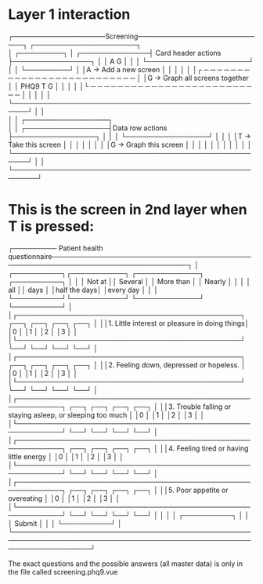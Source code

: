 Layer 1 interaction
===================


┌───────────────────Screening───────────────────────────┐                 ┌─────────────────────┐                 
│                                       ┌─────────┐     │  ┌──────────────┤ Card header actions ├────────────────┐
│                                       │  A  G   │     │  │              └─────────────────────┘                │
│                                       └─────────┘     │  │A -> Add a new screen                                │
│                                                       │  │                                                     │
│┌ ─ ─ ─ ─ ─ ─ ─ ─ ─ ─ ─ ─ ─ ─ ─ ─ ─ ─ ─ ─ ─ ─ ─ ─ ─ ─  │  │G -> Graph all screens together                      │
│ PHQ9                       T G                      │ │  │                                                     │
│└ ─ ─ ─ ─ ─ ─ ─ ─ ─ ─ ─ ─ ─ ─ ─ ─ ─ ─ ─ ─ ─ ─ ─ ─ ─ ─  │  │                                                     │
│                                                       │  └─────────────────────────────────────────────────────┘
│                                                       │                                                         
│                                                       │                    ┌─────────────────┐                  
│                                                       │  ┌─────────────────┤Data row actions ├─────────────────┐
│                                                       │  │                 └─────────────────┘                 │
│                                                       │  │T -> Take this screen                                │
│                                                       │  │                                                     │
│                                                       │  │G -> Graph this screen                               │
│                                                       │  │                                                     │
│                                                       │  │                                                     │
│                                                       │  └─────────────────────────────────────────────────────┘
│                                                       │                                                         
└───────────────────────────────────────────────────────┘                                                         


This is the screen in 2nd layer when T is pressed:
==================================================


┌───────── Patient health questionnaire──────────────────────────────────────────────────────────────────────────────┐
│                                                             ┌──────────┐┌───────────┐ ┌─────────────┐ ┌──────────┐ │
│                                                             │  Not at  ││  Several  │ │  More than  │ │  Nearly  │ │
│                                                             │   all    ││   days    │ │half the days│ │every day │ │
│                                                             └──────────┘└───────────┘ └─────────────┘ └──────────┘ │
│┌──────────────────────────────────────────────┐                 ┌──┐       ┌──┐            ┌──┐           ┌──┐     │
││1. Little interest or pleasure in doing things│                 │0 │       │1 │            │2 │           │3 │     │
│└──────────────────────────────────────────────┘                 └──┘       └──┘            └──┘           └──┘     │
│┌──────────────────────────────────────────────┐                 ┌──┐       ┌──┐            ┌──┐           ┌──┐     │
││2. Feeling down, depressed or hopeless.       │                 │0 │       │1 │            │2 │           │3 │     │
│└──────────────────────────────────────────────┘                 └──┘       └──┘            └──┘           └──┘     │
│┌───────────────────────────────────────────────────────────┐    ┌──┐       ┌──┐            ┌──┐           ┌──┐     │
││3. Trouble falling or staying asleep, or sleeping too much │    │0 │       │1 │            │2 │           │3 │     │
│└───────────────────────────────────────────────────────────┘    └──┘       └──┘            └──┘           └──┘     │
│┌───────────────────────────────────────────────────────────┐    ┌──┐       ┌──┐            ┌──┐           ┌──┐     │
││4. Feeling tired or having little energy                   │    │0 │       │1 │            │2 │           │3 │     │
│└───────────────────────────────────────────────────────────┘    └──┘       └──┘            └──┘           └──┘     │
│┌───────────────────────────────────────────────────────────┐    ┌──┐       ┌──┐            ┌──┐           ┌──┐     │
││5. Poor appetite or overeating                             │    │0 │       │1 │            │2 │           │3 │     │
│└───────────────────────────────────────────────────────────┘    └──┘       └──┘            └──┘           └──┘     │
│                                                                                                                    │
│                                                                                  ┌──────────┐                      │
│                                                                                  │  Submit  │                      │
│                                                                                  └──────────┘                      │
└────────────────────────────────────────────────────────────────────────────────────────────────────────────────────┘

The exact questions and the possible answers (all master data) is only in the file called screening.phq9.vue